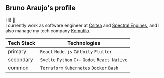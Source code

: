 ## Bruno Araujo's profile
Hi! 👋  
I currently work as software engineer at [Csitea](https://github.com/csitea) and [Spectral Engines](https://github.com/Spectral-Engines), and I also manage my tech company [Komutilo](https://github.com/komutilo).  

Tech Stack|Technologies|
-|-|
primary|`React` `Node.js` `C#`  `Unity` `Flutter`
secondary|`Svelte` `Python` `C++` `Godot` `React Native`
common|`Terraform` `Kubernetes` `Docker` `Bash`
